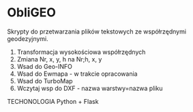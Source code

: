 # ObliGEO
Skrypty do przetwarzania plików tekstowych ze współrzędnymi geodezyjnymi.

1. Transformacja wysokościowa współrzędnych
2. Zmiana Nr, x, y, h na Nr;h, x, y
3. Wsad do Geo-INFO
4. Wsad do Ewmapa - w trakcie opracowania
5. Wsad do TurboMap
6. Wczytaj wsp do DXF - nazwa warstwy=nazwa pliku

TECHONOLOGIA
Python + Flask


